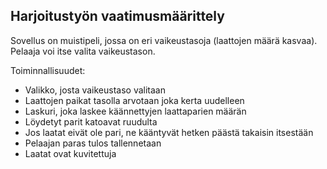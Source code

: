## Harjoitustyön vaatimusmäärittely

Sovellus on muistipeli, jossa on eri vaikeustasoja (laattojen määrä kasvaa). Pelaaja voi itse valita vaikeustason. 

Toiminnallisuudet:
- Valikko, josta vaikeustaso valitaan
- Laattojen paikat tasolla arvotaan joka kerta uudelleen
- Laskuri, joka laskee käännettyjen laattaparien määrän
- Löydetyt parit katoavat ruudulta
- Jos laatat eivät ole pari, ne kääntyvät hetken päästä takaisin itsestään
- Pelaajan paras tulos tallennetaan
- Laatat ovat kuvitettuja
